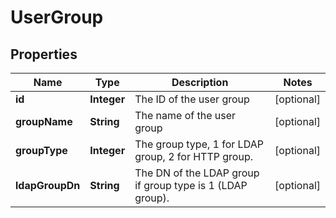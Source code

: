
# UserGroup

## Properties
Name | Type | Description | Notes
------------ | ------------- | ------------- | -------------
**id** | **Integer** | The ID of the user group |  [optional]
**groupName** | **String** | The name of the user group |  [optional]
**groupType** | **Integer** | The group type, 1 for LDAP group, 2 for HTTP group. |  [optional]
**ldapGroupDn** | **String** | The DN of the LDAP group if group type is 1 (LDAP group). |  [optional]



